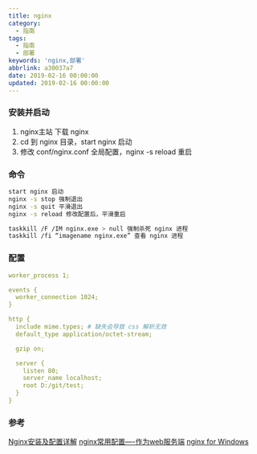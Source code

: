 ```yaml
---
title: nginx
category:
  - 指南
tags:
  - 指南
  - 部署
keywords: 'nginx,部署'
abbrlink: a30037a7
date: 2019-02-16 00:00:00
updated: 2019-02-16 00:00:00
---
```


### 安装并启动

1. nginx主站 下载 nginx
2. cd 到 nginx 目录，start nginx 启动
3. 修改 conf/nginx.conf 全局配置，nginx -s reload 重启

### 命令

```bash
start nginx 启动
nginx -s stop 强制退出
nginx -s quit 平滑退出
nginx -s reload 修改配置后，平滑重启

taskkill /F /IM nginx.exe > null 强制杀死 nginx 进程
taskkill /fi “imagename nginx.exe” 查看 nginx 进程
```

### 配置

```yml
worker_process 1;

events {
  worker_connection 1024;
}

http {
  include mime.types; # 缺失会导致 css 解析无效
  default_type application/octet-stream;

  gzip on;

  server {
    listen 80;
    server_name localhost;
    root D:/git/test;
  }
}
```

### 参考

[Nginx安装及配置详解](https://www.cnblogs.com/fengff/p/8892590.html)
[nginx常用配置—-作为web服务端](https://blog.csdn.net/wangzhenyu177/article/details/78679053)
[nginx for Windows](http://nginx.org/en/docs/windows.html)